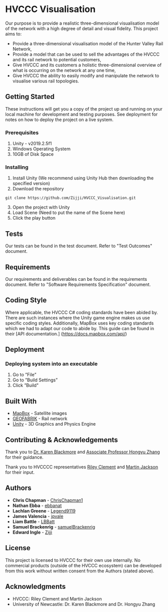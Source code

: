 # HVCCC Visualisation

Our purpose is to provide a realistic three-dimensional visualisation model of the network
with a high degree of detail and visual fidelity.
This project aims to:
- Provide a three-dimensional visualisation model of the Hunter Valley Rail Network,
- Provide a model that can be used to sell the advantages of the HVCCC and its rail
network to potential customers,
- Give HVCCC and its customers a holistic three-dimensional overview of what is
occurring on the network at any one time,
- Give HVCCC the ability to easily modify and manipulate the network to visualise
various rail topologies.

## Getting Started

These instructions will get you a copy of the project up and running on your local machine for development and testing purposes. See deployment for notes on how to deploy the project on a live system.

### Prerequisites

1. Unity - v2019.2.5f1 
2. Windows Operating System
3. 10GB of Disk Space

### Installing

1. Install Unity (We recommend using Unity Hub then downloading the specified version)
2. Download the repository
```
git clone https://github.com/Zijji/HVCCC_Visualisation.git
```
3. Open the project with Unity
4. Load Scene (Need to put the name of the Scene here)
5. Click the play button

## Tests

Our tests can be found in the test document. Refer to "Test Outcomes" document. 

## Requirements

Our requirements and deliverables can be found in the requirements document. Refer to "Software Requirements Specification" document. 

## Coding Style

Where applicable, the HVCCC C# coding standards have been abided by. There are such instances where the Unity game engine makes us use specific coding styles.
Additionally, MapBox uses key coding standards which we had to adapt our code to abide by. This guide can be found in their [API documentation.] (https://docs.mapbox.com/api/)

## Deployment

### Deploying system into an executable
1. Go to ”File”
2. Go to ”Build Settings”
3. Click ”Build"

## Built With
* [MapBox](https://www.mapbox.com/) - Satellite images
* [GEOFABRIK](https://www.geofabrik.de/) - Rail network
* [Unity](https://unity.com/) - 3D Graphics and Physics Engine

## Contributing & Acknowledgements

Thank you to [Dr. Karen Blackmore](https://www.newcastle.edu.au/profile/karen-blackmore) and [Associate Professor Hongyu Zhang](https://www.newcastle.edu.au/profile/hongyu-zhang) for their guidance.

Thank you to HVCCCC representatives [Riley Clement](https://au.linkedin.com/in/rileyclement) and [Martin Jackson](https://au.linkedin.com/in/martin-jackson-80773829) for their input. 


## Authors

* **Chris Chapman** - [ChrisChapman1](https://github.com/ChrisChapman1)
* **Nathan Ebba** - [ebbanat](https://github.com/ebbanat)
* **Lachlan Greene** - [Legend9119](https://github.com/Legend9119)
* **James Valencia** - [jpvale](https://github.com/jpvale)
* **Liam Battle** - [LBBatt](https://github.com/LBBatt)
* **Samuel Brackenrig** - [samuelBrackenrig](https://github.com/samuelBrackenrig)
* **Edward Ingle** - [Zijji](https://github.com/Zijji)

## License

This project is licensed to HVCCC for their own use internally. No commercial products (outside of the HVCCC ecosystem) can be developed from this work without written consent from the Authors (stated above). 

## Acknowledgments
* HVCCC: Riley Clement and Martin Jackson
* University of Newcastle: Dr. Karen Blackmore and Dr. Hongyu Zhang

